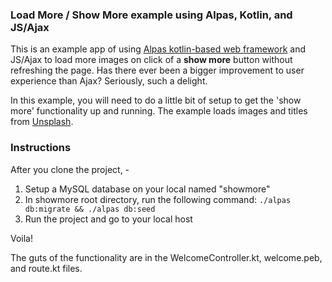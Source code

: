 ### Load More / Show More example using Alpas, Kotlin, and JS/Ajax

This is an example app of using [Alpas kotlin-based web framework](https://alpas.dev) and JS/Ajax to load more images on click of a **show more** button without refreshing the page. Has there ever been a bigger improvement to user experience than Ajax? Seriously, such a delight. 

In this example, you will need to do a little bit of setup to get the 'show more' functionality up and running. The example loads images and titles from [Unsplash](https://unsplash.com). 

### Instructions
After you clone the project, -  
1. Setup a MySQL database on your local named "showmore"
2. In showmore root directory, run the following command: `./alpas db:migrate && ./alpas db:seed`
3. Run the project and go to your local host

Voila! 

The guts of the functionality are in the WelcomeController.kt, welcome.peb, and route.kt files. 
